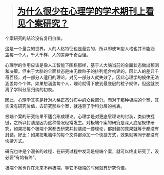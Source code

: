 > # [为什么很少在心理学的学术期刊上看见个案研究？](https://www.zhihu.com/question/25873021)

个案研究的结论没有复用价值。

这是一个量变的世界，人的人格特征也是量变的，所以即使16型人格也并不能涵盖每一个人，千人千样，人的差异千奇百怪。

心理学的作用应该是像人工智能下围棋那样，基于人大脑当前的全面状态做出预测和决策。但由于大脑的全面状态是由无数粒子的排列组合构建的，因此人的差异千奇百怪，对一部分人适用的理论，对另一部分人就失效了。因此心理学的规律无法涵盖每个个体，如果想涵盖每个人，理论就得下放到最底层的粒子规律，但这就脱离了学科分层归纳的初衷。

因此，心理学其实是针对人格正态分布中的众数部分。而对于那种极端的个案，其实没有研究价值，去研究那些个案，就违背了学科分层的初衷。

极端个案的研究结果不适合形成理论。心理学是对更底层理论的封装，类似快捷键，之所以封装是因为这种情况经常发生。对极端个案的研究是深入底层规律研究，如果把每个极端个案都去研究并封装成一套理论，都封装的效果就等于都没有封装。好比：如果把电脑中的每个文件都添加一个快捷方式，效果就等同于都没有快捷方式。

研究也许是个漫长的过程，在研究过程中发现是极端个案，就可以终止研究了，没必要“有始有终”。

极端个案也许在未来不再极端，等它不极端的时候就有研究价值。
